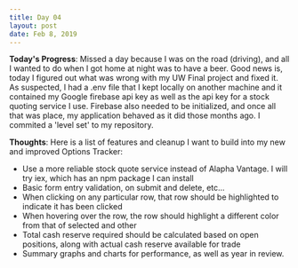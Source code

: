 ```yaml
---
title: Day 04
layout: post
date: Feb 8, 2019
---
```


**Today's Progress**: Missed a day because I was on the road (driving), and all I wanted to do when I got home at night was to have a beer. Good news is, today I figured out what was wrong with my UW Final project and fixed it. As suspected, I had a .env file that I kept locally on another machine and it contained my Google firebase api key as well as the api key for a stock quoting service I use. Firebase also needed to be initialized, and once all that was place, my application behaved as it did those months ago. I commited a 'level set' to my repository. 

**Thoughts**: Here is a list of features and cleanup I want to build into my new and improved Options Tracker:

* Use a more reliable stock quote service instead of Alapha Vantage. I will try iex, which has an npm package I can install
* Basic form entry validation, on submit and delete, etc...
* When clicking on any particular row, that row should be highlighted to indicate it has been clicked
* When hovering over the row, the row should highlight a different color from that of selected and other
* Total cash reserve required should be calculated based on open positions, along with actual cash reserve available for trade
* Summary graphs and charts for performance, as well as year in review. 


